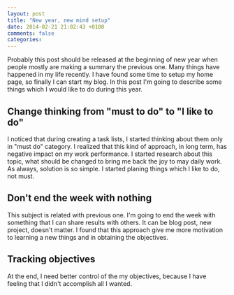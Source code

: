 ```yaml
---
layout: post
title: "New year, new mind setup"
date: 2014-02-21 21:02:43 +0100
comments: false
categories: 
---
```


Probably this post should be released at the beginning of new year when people mostly are making a summary the previous one.
Many things have happened in my life recently. I have found some time to setup my home page, so finally I can start my blog.
In this post I'm going to describe some things which I would like to do during this year.

Change thinking from "must to do" to "I like to do"
----------------------------------------------
I noticed that during creating a task lists, I started thinking about them only in "must do" category. 
I realized that this kind of approach, in long term, has negative impact on my work performance.
I started research about this topic, what should be changed to bring me back the joy to may daily work.
As always, solution is so simple. I started planing things which I like to do, not must.

Don't end the week with nothing
-------------------------------
This subject is related with previous one. I'm going to end the week with something that I can share results with others.
It can be blog post, new project, doesn't matter. I found that this approach give me more motivation to learning a new things and in obtaining the objectives. 

Tracking objectives 
-------------------
At the end, I need better control of the my objectives, because I have feeling that I didn't accomplish all I wanted.


